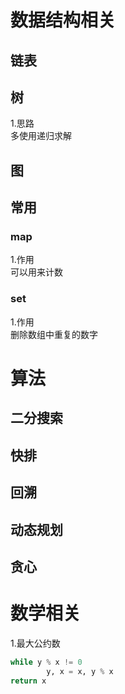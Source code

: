 # 数据结构相关
## 链表

## 树
1.思路  
多使用递归求解

## 图

## 常用
### map  
1.作用  
可以用来计数  



### set  
1.作用  
删除数组中重复的数字


# 算法
## 二分搜索

## 快排

## 回溯

## 动态规划

## 贪心


# 数学相关
1.最大公约数  
```python
while y % x != 0
		y, x = x, y % x
return x 
```
